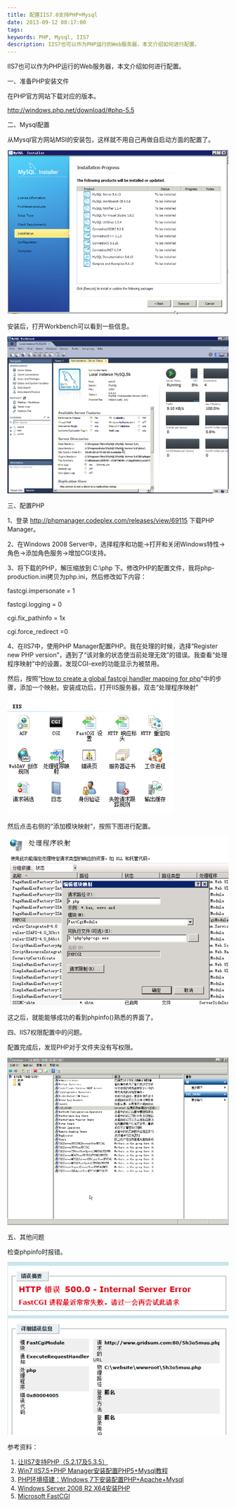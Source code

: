 ```yaml
---
title: 配置IIS7.0支持PHP+Mysql
date: 2013-09-12 08:17:00
tags:
keywords: PHP, Mysql, IIS7
description: IIS7也可以作为PHP运行的Web服务器，本文介绍如何进行配置。
---
```


IIS7也可以作为PHP运行的Web服务器，本文介绍如何进行配置。

一、准备PHP安装文件

在PHP官方网站下载对应的版本。

http://windows.php.net/download/#php-5.5

二、Mysql配置

从Mysql官方网站MSI的安装包，这样就不用自己再做自启动方面的配置了。

![NSFileHandle](20130912-iis7-php-mysql/NSFileHandle.png)

安装后，打开Workbench可以看到一些信息。

![NSFileHandle](20130912-iis7-php-mysql/NSFileHandle-4234726.png)

三、配置PHP

1、登录 http://phpmanager.codeplex.com/releases/view/69115 下载PHP Manager。

2、在Windows 2008 Server中，选择程序和功能->打开和关闭Windows特性->角色->添加角色服务->增加CGI支持。

3、将下载的PHP，解压缩放到 C:\php 下。修改PHP的配置文件，我将php-production.ini拷贝为php.ini，然后修改如下内容：

fastcgi.impersonate = 1

fastcgi.logging = 0

cgi.fix_pathinfo = 1x

cgi.force_redirect =0

4、在IIS7中，使用PHP Manager配置PHP。我在处理的时候，选择“Register new PHP version”，遇到了“该对象的状态使当前处理无效”的错误。我查看“处理程序映射”中的设置，发现CGI-exe的功能显示为被禁用。

然后，按照“[How to create a global fastcgi handler mapping for php](http://www.iis.net/ConfigReference/system.webServer/fastCgi)”中的步骤，添加一个映射。安装成功后，打开IIS服务器，双击“处理程序映射”

![NSFileHandle](20130912-iis7-php-mysql/NSFileHandle-4234745.png)

然后点击右侧的“添加模块映射”，按照下图进行配置。

![NSFileHandle](20130912-iis7-php-mysql/NSFileHandle-4234758.png)

这之后，就能能够成功的看到phpinfo()熟悉的界面了。

四、IIS7权限配置中的问题。

配置完成后，发现PHP对于文件夹没有写权限。

![NSFileHandle](20130912-iis7-php-mysql/NSFileHandle-4234772.png)

五、其他问题

检查phpinfo时报错。

![NSFileHandle](20130912-iis7-php-mysql/NSFileHandle-4234796.png)

参考资料：

1. [让IIS7支持PHP（5.2.17及5.3.5）](http://www.jzxue.com/fuwuqi/http-iis-apache/201102/27-6390.html)
2. [Win7 IIS7.5+PHP Manager安装配置PHP5+Mysql教程](http://blog.csdn.net/senophen/article/details/6185494)
3. [PHP环境搭建：WIndows 7下安装配置PHP+Apache+Mysql](http://www.leapsoul.cn/?p=695)
4. [Windows Server 2008 R2 X64安装PHP](http://blog.sina.com.cn/s/blog_5546342701013kac.html)
5. [Microsoft FastCGI](http://www.iis.net/configreference/system.webserver/fastcgi)